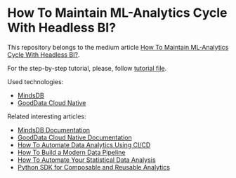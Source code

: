 # How To Maintain ML-Analytics Cycle With Headless BI?

This repository belongs to the medium article [How To Maintain ML-Analytics Cycle With Headless BI?](https://medium.com/gooddata-developers/how-to-maintain-ml-analytics-cycle-with-headless-bi-815aceac5027?source=friends_link&sk=45f102ce4a54a6ae8c4dddc900aeebb9).

For the step-by-step tutorial, please, follow [tutorial file](TUTORIAL.md).

Used technologies:
* [MindsDB](https://mindsdb.com/)
* [GoodData Cloud Native](https://www.gooddata.com/?utm_medium=blogpost&utm_source=medium.com&utm_campaign=gooddata_mindsdb_integration_25072022&utm_content=autor_jan)

Related interesting articles:
* [MindsDB Documentation](https://docs.mindsdb.com/)
* [GoodData Cloud Native Documentation](https://www.gooddata.com/developers/cloud-native/doc/?utm_medium=blogpost&utm_source=medium.com&utm_campaign=gooddata_mindsdb_integration_25072022&utm_content=autor_jan)
* [How To Automate Data Analytics Using CI/CD](https://medium.com/gooddata-developers/how-to-automate-data-analytics-using-ci-cd-9f1475065d61/?utm_medium=blogpost&utm_source=medium.com&utm_campaign=gooddata_mindsdb_integration_25072022&utm_content=autor_jan)
* [How To Build a Modern Data Pipeline](https://medium.com/gooddata-developers/how-to-build-a-modern-data-pipeline-cfdd9d14fbea/?utm_medium=blogpost&utm_source=medium.com&utm_campaign=gooddata_mindsdb_integration_25072022&utm_content=autor_jan)
* [How To Automate Your Statistical Data Analysis](https://medium.com/gooddata-developers/how-to-automate-your-statistical-data-analysis-852f1a463b95/?utm_medium=blogpost&utm_source=medium.com&utm_campaign=gooddata_mindsdb_integration_25072022&utm_content=autor_jan)
* [Python SDK for Composable and Reusable Analytics](https://medium.com/gooddata-developers/python-sdk-for-composable-and-reusable-analytics-ee7c62bdc342/?utm_medium=blogpost&utm_source=medium.com&utm_campaign=gooddata_mindsdb_integration_25072022&utm_content=autor_jan)